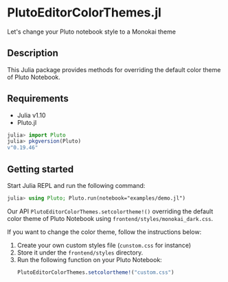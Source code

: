 # PlutoEditorColorThemes.jl

Let's change your Pluto notebook style to a Monokai theme

## Description

This Julia package provides methods for overriding the default color theme of Pluto Notebook.

## Requirements

- Julia v1.10
- Pluto.jl

```julia
julia> import Pluto
julia> pkgversion(Pluto)
v"0.19.46"
```

## Getting started

Start Julia REPL and run the following command:

```julia
julia> using Pluto; Pluto.run(notebook="examples/demo.jl")
```

Our API `PlutoEditorColorThemes.setcolortheme!()` overriding the default color theme of Pluto Notebook using `frontend/styles/monokai_dark.css`.

If you want to change the color theme, follow the instructions below:

1. Create your own custom styles file (`cunstom.css` for instance)
1. Store it under the `frontend/styles` directory.
1. Run the following function on your Pluto Notebook:
	```julia
	PlutoEditorColorThemes.setcolortheme!("custom.css")
	```

